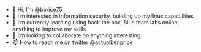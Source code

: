 - 👋 Hi, I’m @bprice75
- 👀 I’m interested in information security, building up my linux capabilities.
- 🌱 I’m currently learning using hack the box, Blue team labs online, anything to improve my skills
- 💞️ I’m looking to collaborate on anything interesting
- 📫 How to reach me on twitter @actualbenprice

<!---
bprice75/bprice75 is a ✨ special ✨ repository because its `README.md` (this file) appears on your GitHub profile.
You can click the Preview link to take a look at your changes.
--->
